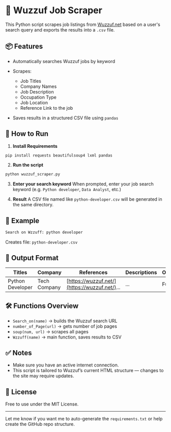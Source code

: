 # 🧰 Wuzzuf Job Scraper

This Python script scrapes job listings from [Wuzzuf.net](https://wuzzuf.net) based on a user's search query and exports the results into a `.csv` file.

## 📦 Features

* Automatically searches Wuzzuf jobs by keyword
* Scrapes:

  * Job Titles
  * Company Names
  * Job Description
  * Occupation Type
  * Job Location
  * Reference Link to the job
* Saves results in a structured CSV file using `pandas`

## 🚀 How to Run

1. **Install Requirements**

```bash
pip install requests beautifulsoup4 lxml pandas
```

2. **Run the script**

```bash
python wuzzuf_scraper.py
```

3. **Enter your search keyword**
   When prompted, enter your job search keyword (e.g. `Python developer`, `Data Analyst`, etc.)

4. **Result**
   A CSV file named like `python-developer.csv` will be generated in the same directory.

## 🧠 Example

```bash
Search on Wzzuff: python developer
```

Creates file: `python-developer.csv`

## 📁 Output Format

| Titles           | Company      | References                                    | Descriptions | Occupation | Area  |
| ---------------- | ------------ | --------------------------------------------- | ------------ | ---------- | ----- |
| Python Developer | Tech Company | [https://wuzzuf.net/](https://wuzzuf.net/)... | ...          | Full Time  | Cairo |

## 🛠️ Functions Overview

* `Search_on(name)` → builds the Wuzzuf search URL
* `number_of_Page(url)` → gets number of job pages
* `soup(num, url)` → scrapes all pages
* `Wzzuff(name)` → main function, saves results to CSV

## ✅ Notes

* Make sure you have an active internet connection.
* This script is tailored to Wuzzuf’s current HTML structure — changes to the site may require updates.

## 📄 License

Free to use under the MIT License.

---

Let me know if you want me to auto-generate the `requirements.txt` or help create the GitHub repo structure.
